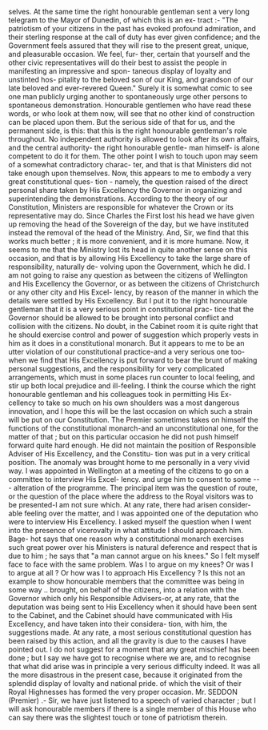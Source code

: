 selves. At the same time the right honourable gentleman sent a very long telegram to the Mayor of Dunedin, of which this is an ex- tract :- "The patriotism of your citizens in the past has evoked profound admiration, and their sterling response at the call of duty has ever given confidence; and the Government feels assured that they will rise to the present great, unique, and pleasurable occasion. We feel, fur- ther, certain that yourself and the other civic representatives will do their best to assist the people in manifesting an impressive and spon- taneous display of loyalty and unstinted hos- pitality to the beloved son of our King, and grandson of our late beloved and ever-revered Queen." Surely it is somewhat comic to see one man publicly urging another to spontaneously urge other persons to spontaneous demonstration. Honourable gentlemen who have read these words, or who look at them now, will see that no other kind of construction can be placed upon them. But the serious side of that for us, and the permanent side, is this: that this is the right honourable gentleman's role throughout. No independent authority is allowed to look after its own affairs, and the central authority- the right honourable gentle- man himself- is alone competent to do it for them. The other point I wish to touch upon may seem of a somewhat contradictory charac- ter, and that is that Ministers did not take enough upon themselves. Now, this appears to me to embody a very great constitutional ques- tion - namely, the question raised of the direct personal share taken by His Excellency the Governor in organizing and superintending the demonstrations. According to the theory of our Constitution, Ministers are responsible for whatever the Crown or its representative may do. Since Charles the First lost his head we have given up removing the head of the Sovereign of the day, but we have instituted instead the removal of the head of the Ministry. And, Sir, we find that this works much better ; it is more convenient, and it is more humane. Now, it seems to me that the Ministry lost its head in quite another sense on this occasion, and that is by allowing His Excellency to take the large share of responsibility, naturally de- volving upon the Government, which he did. I am not going to raise any question as between the citizens of Wellington and His Excellency the Governor, or as between the citizens of Christchurch or any other city and His Excel- lency, by reason of the manner in which the details were settled by His Excellency. But I put it to the right honourable gentleman that it is a very serious point in constitutional prac- tice that the Governor should be allowed to be brought into personal conflict and collision with the citizens. No doubt, in the Cabinet room it is quite right that he should exercise control and power of suggestion which properly vests in him as it does in a constitutional monarch. But it appears to me to be an utter violation of our constitutional practice-and a very serious one too-when we find that His Excellency is put forward to bear the brunt of making personal suggestions, and the responsibility for very complicated arrangements, which must in some places run counter to local feeling, and stir up both local prejudice and ill-feeling. I think the course which the right honourable gentleman and his colleagues took in permitting His Ex- cellency to take so much on his own shoulders was a most dangerous innovation, and I hope this will be the last occasion on which such a strain will be put on our Constitution. The Premier sometimes takes on himself the functions of the constitutional monarch-and an unconstitutional one, for the matter of that ; but on this particular occasion he did not push himself forward quite hard enough. He did not maintain the position of Responsible Adviser of His Excellency, and the Constitu- tion was put in a very critical position. The anomaly was brought home to me personally in a very vivid way. I was appointed in Wellington at a meeting of the citizens to go on a committee to interview His Excel- lency. and urge him to consent to some \--- alteration of the programme. The principal item was the question of route, or the question of the place where the address to the Royal visitors was to be presented-I am not sure which. At any rate, there had arisen consider- able feeling over the matter, and I was appointed one of the deputation who were to interview His Excellency. I asked myself the question when I went into the presence of vicerovalty in what attitude I should approach him. Bage- hot says that one reason why a constitutional monarch exercises such great power over his Ministers is natural deference and respect that is due to him ; he says that "a man cannot argue on his knees." So I felt myself face to face with the same problem. Was I to argue on my knees? Or was I to argue at all ? Or how was I to approach His Excellency ? Is this not an example to show honourable members that the committee was being in some way .. brought, on behalf of the citizens, into a relation with the Governor which only his Responsible Advisers-or, at any rate, that the deputation was being sent to His Excellency when it should have been sent to the Cabinet, and the Cabinet should have communicated with His Excellency, and have taken into their considera- tion, with him, the suggestions made. At any rate, a most serious constitutional question has been raised by this action, and all the gravity is due to the causes I have pointed out. I do not suggest for a moment that any great mischief has been done ; but I say we have got to recognise where we are, and to recognise that what did arise was in principle a very serious difficulty indeed. It was all the more disastrous in the present case, because it originated from the splendid display of lovalty and national pride. of which the visit of their Royal Highnesses has formed the very proper occasion. Mr. SEDDON (Premier) .- Sir, we have just listened to a speech of varied character ; but I will ask honourable members if there is a single member of this House who can say there was the slightest touch or tone of patriotism therein. 